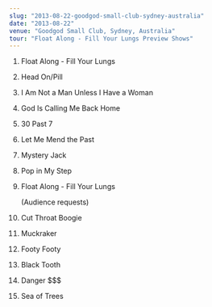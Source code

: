 ```yaml
---
slug: "2013-08-22-goodgod-small-club-sydney-australia"
date: "2013-08-22"
venue: "Goodgod Small Club, Sydney, Australia"
tour: "Float Along - Fill Your Lungs Preview Shows"
---
```



 1. Float Along - Fill Your Lungs
 2. Head On/Pill

 3. I Am Not a Man Unless I Have a Woman

 4. God Is Calling Me Back Home

 5. 30 Past 7

 6. Let Me Mend the Past

 7. Mystery Jack

 8. Pop in My Step

 9. Float Along - Fill Your Lungs

    (Audience requests)

10. Cut Throat Boogie

11. Muckraker

12. Footy Footy

13. Black Tooth

14. Danger $$$

15. Sea of Trees


